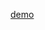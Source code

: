 [demo](https://htmlpreview.github.io/?https://raw.githubusercontent.com/vdegenne/todo-list-polymer-example-project/master/index.html)